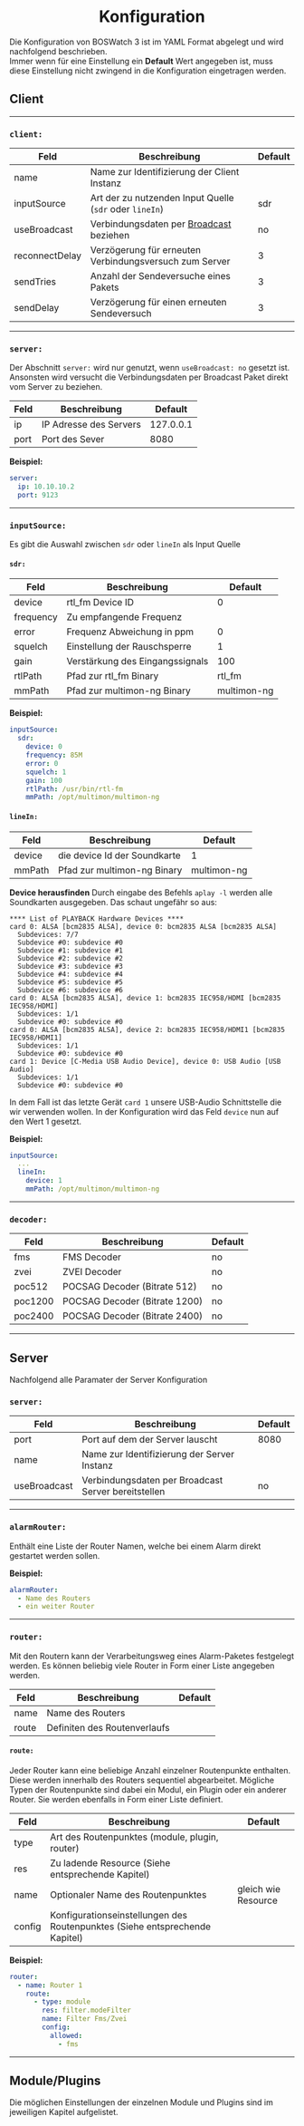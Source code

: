# <center>Konfiguration</center>

Die Konfiguration von BOSWatch 3 ist im YAML Format abgelegt und wird nachfolgend beschrieben.  
Immer wenn für eine Einstellung ein **Default** Wert angegeben ist, muss diese Einstellung nicht
zwingend in die Konfiguration eingetragen werden.

## Client

---
### `client:`
|Feld|Beschreibung|Default|
|----|------------|-------|
|name|Name zur Identifizierung der Client Instanz||
|inputSource|Art der zu nutzenden Input Quelle (`sdr` oder `lineIn`)|sdr|
|useBroadcast|Verbindungsdaten per [Broadcast](information/broadcast.md) beziehen|no|
|reconnectDelay|Verzögerung für erneuten Verbindungsversuch zum Server|3|
|sendTries|Anzahl der Sendeversuche eines Pakets|3|
|sendDelay|Verzögerung für einen erneuten Sendeversuch|3|

---
### `server:`
Der Abschnitt `server:` wird nur genutzt, wenn `useBroadcast: no` gesetzt ist.  
Ansonsten wird versucht die Verbindungsdaten per Broadcast Paket direkt vom Server zu beziehen.

|Feld|Beschreibung|Default|
|----|------------|-------|
|ip|IP Adresse des Servers|127.0.0.1|
|port|Port des Sever|8080|

**Beispiel:**
```yaml
server:
  ip: 10.10.10.2
  port: 9123
```

---
### `inputSource:`
Es gibt die Auswahl zwischen `sdr` oder `lineIn` als Input Quelle

#### `sdr:`
|Feld|Beschreibung|Default|
|----|------------|-------|
|device|rtl_fm Device ID|0|
|frequency|Zu empfangende Frequenz||
|error|Frequenz Abweichung in ppm|0|
|squelch|Einstellung der Rauschsperre|1|
|gain|Verstärkung des Eingangssignals|100|
|rtlPath|Pfad zur rtl_fm Binary|rtl_fm|
|mmPath|Pfad zur multimon-ng Binary|multimon-ng|

**Beispiel:**
```yaml
inputSource:
  sdr:
    device: 0
    frequency: 85M
    error: 0
    squelch: 1
    gain: 100
    rtlPath: /usr/bin/rtl-fm
    mmPath: /opt/multimon/multimon-ng
```

#### `lineIn:`
|Feld|Beschreibung|Default|
|----|------------|-------|
|device|die device Id der Soundkarte|1|
|mmPath|Pfad zur multimon-ng Binary|multimon-ng|

**Device herausfinden**
Durch eingabe des Befehls `aplay -l` werden alle Soundkarten ausgegeben. Das schaut ungefähr so aus:
```
**** List of PLAYBACK Hardware Devices ****
card 0: ALSA [bcm2835 ALSA], device 0: bcm2835 ALSA [bcm2835 ALSA]
  Subdevices: 7/7
  Subdevice #0: subdevice #0
  Subdevice #1: subdevice #1
  Subdevice #2: subdevice #2
  Subdevice #3: subdevice #3
  Subdevice #4: subdevice #4
  Subdevice #5: subdevice #5
  Subdevice #6: subdevice #6
card 0: ALSA [bcm2835 ALSA], device 1: bcm2835 IEC958/HDMI [bcm2835 IEC958/HDMI]
  Subdevices: 1/1
  Subdevice #0: subdevice #0
card 0: ALSA [bcm2835 ALSA], device 2: bcm2835 IEC958/HDMI1 [bcm2835 IEC958/HDMI1]
  Subdevices: 1/1
  Subdevice #0: subdevice #0
card 1: Device [C-Media USB Audio Device], device 0: USB Audio [USB Audio]
  Subdevices: 1/1
  Subdevice #0: subdevice #0
```

In dem Fall ist das letzte Gerät `card 1` unsere USB-Audio Schnittstelle die wir verwenden wollen.
In der Konfiguration wird das Feld `device` nun auf den Wert 1 gesetzt. 

**Beispiel:**
```yaml
inputSource:
  ...
  lineIn:
    device: 1
    mmPath: /opt/multimon/multimon-ng
```

---
### `decoder:`
|Feld|Beschreibung|Default|
|----|------------|-------|
|fms|FMS Decoder|no|
|zvei|ZVEI Decoder|no|
|poc512|POCSAG Decoder (Bitrate 512)|no|
|poc1200|POCSAG Decoder (Bitrate 1200)|no|
|poc2400|POCSAG Decoder (Bitrate 2400)|no|

---
## Server
Nachfolgend alle Paramater der Server Konfiguration

### `server:`
|Feld|Beschreibung|Default|
|----|------------|-------|
|port|Port auf dem der Server lauscht|8080
|name|Name zur Identifizierung der Server Instanz||
|useBroadcast|Verbindungsdaten per Broadcast Server bereitstellen|no|

---
### `alarmRouter:`
Enthält eine Liste der Router Namen, welche bei einem Alarm direkt gestartet werden sollen.

**Beispiel:**
```yaml
alarmRouter:
  - Name des Routers
  - ein weiter Router
```

---
### `router:`
Mit den Routern kann der Verarbeitungsweg eines Alarm-Paketes festgelegt werden. Es können beliebig viele Router in Form einer Liste angegeben werden.

|Feld|Beschreibung|Default|
|----|------------|-------|
|name|Name des Routers||
|route|Definiten des Routenverlaufs

#### `route:`

Jeder Router kann eine beliebige Anzahl einzelner Routenpunkte enthalten. Diese werden innerhalb des Routers sequentiel abgearbeitet. Mögliche Typen der Routenpunkte sind dabei ein Modul, ein Plugin oder ein anderer Router. Sie werden ebenfalls in Form einer Liste definiert.

|Feld|Beschreibung|Default|
|----|------------|-------|
|type|Art des Routenpunktes (module, plugin, router)||
|res|Zu ladende Resource (Siehe entsprechende Kapitel)||
|name|Optionaler Name des Routenpunktes|gleich wie Resource|
|config|Konfigurationseinstellungen des Routenpunktes (Siehe entsprechende Kapitel)||

**Beispiel:**
```yaml
router:
  - name: Router 1
    route:
      - type: module
        res: filter.modeFilter
        name: Filter Fms/Zvei
        config:
          allowed:
            - fms
```

---
## Module/Plugins

Die möglichen Einstellungen der einzelnen Module und Plugins sind im jeweiligen Kapitel aufgelistet.
